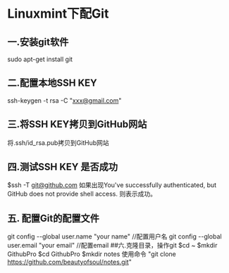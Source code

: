 # Linuxmint下配Git
## 一.安装git软件
 sudo apt-get install git 
## 二.配置本地SSH KEY
ssh-keygen -t rsa -C "xxx@gmail.com"
## 三.将SSH KEY拷贝到GitHub网站
将.ssh/id_rsa.pub拷贝到GitHub网站
## 四.测试SSH KEY 是否成功
$ssh -T git@github.com
如果出现You've successfully authenticated, but GitHub does not provide shell access.
则表示成功。
## 五. 配置Git的配置文件
git config --global user.name "your name" //配置用户名
git config --global user.email "your email" //配置email 
##六.克隆目录，操作git
$cd ~
$mkdir GithubPro
$cd GithubPro
$mkdir notes
使用命令 "git clone https://github.com/beautyofsoul/notes.git"